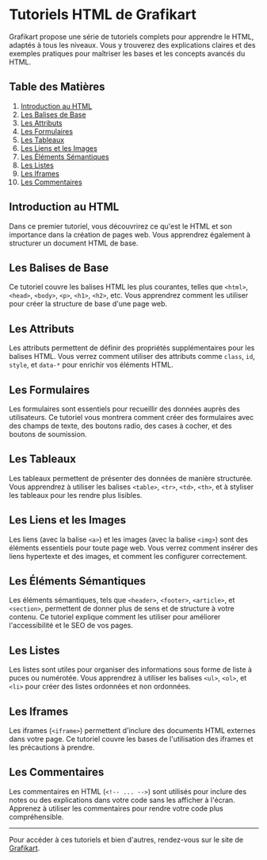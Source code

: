 # Tutoriels HTML de Grafikart

Grafikart propose une série de tutoriels complets pour apprendre le HTML, adaptés à tous les niveaux. Vous y trouverez des explications claires et des exemples pratiques pour maîtriser les bases et les concepts avancés du HTML.

## Table des Matières

1. [Introduction au HTML](#introduction-au-html)
2. [Les Balises de Base](#les-balises-de-base)
3. [Les Attributs](#les-attributs)
4. [Les Formulaires](#les-formulaires)
5. [Les Tableaux](#les-tableaux)
6. [Les Liens et les Images](#les-liens-et-les-images)
7. [Les Éléments Sémantiques](#les-éléments-sémantiques)
8. [Les Listes](#les-listes)
9. [Les Iframes](#les-iframes)
10. [Les Commentaires](#les-commentaires)

## Introduction au HTML

Dans ce premier tutoriel, vous découvrirez ce qu'est le HTML et son importance dans la création de pages web. Vous apprendrez également à structurer un document HTML de base.

## Les Balises de Base

Ce tutoriel couvre les balises HTML les plus courantes, telles que `<html>`, `<head>`, `<body>`, `<p>`, `<h1>`, `<h2>`, etc. Vous apprendrez comment les utiliser pour créer la structure de base d'une page web.

## Les Attributs

Les attributs permettent de définir des propriétés supplémentaires pour les balises HTML. Vous verrez comment utiliser des attributs comme `class`, `id`, `style`, et `data-*` pour enrichir vos éléments HTML.

## Les Formulaires

Les formulaires sont essentiels pour recueillir des données auprès des utilisateurs. Ce tutoriel vous montrera comment créer des formulaires avec des champs de texte, des boutons radio, des cases à cocher, et des boutons de soumission.

## Les Tableaux

Les tableaux permettent de présenter des données de manière structurée. Vous apprendrez à utiliser les balises `<table>`, `<tr>`, `<td>`, `<th>`, et à styliser les tableaux pour les rendre plus lisibles.

## Les Liens et les Images

Les liens (avec la balise `<a>`) et les images (avec la balise `<img>`) sont des éléments essentiels pour toute page web. Vous verrez comment insérer des liens hypertexte et des images, et comment les configurer correctement.

## Les Éléments Sémantiques

Les éléments sémantiques, tels que `<header>`, `<footer>`, `<article>`, et `<section>`, permettent de donner plus de sens et de structure à votre contenu. Ce tutoriel explique comment les utiliser pour améliorer l'accessibilité et le SEO de vos pages.

## Les Listes

Les listes sont utiles pour organiser des informations sous forme de liste à puces ou numérotée. Vous apprendrez à utiliser les balises `<ul>`, `<ol>`, et `<li>` pour créer des listes ordonnées et non ordonnées.

## Les Iframes

Les iframes (`<iframe>`) permettent d'inclure des documents HTML externes dans votre page. Ce tutoriel couvre les bases de l'utilisation des iframes et les précautions à prendre.

## Les Commentaires

Les commentaires en HTML (`<!-- ... -->`) sont utilisés pour inclure des notes ou des explications dans votre code sans les afficher à l'écran. Apprenez à utiliser les commentaires pour rendre votre code plus compréhensible.

---

Pour accéder à ces tutoriels et bien d'autres, rendez-vous sur le site de [Grafikart](https://grafikart.fr/).
